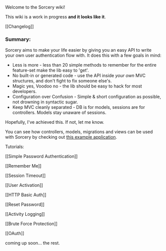 Welcome to the Sorcery wiki!

This wiki is a work in progress **and it looks like it**.


[[Changelog]]


### Summary:


Sorcery aims to make your life easier by giving you an easy API to write your own user authentication flow with.
It does this with a few goals in mind:

* Less is more - less than 20 simple methods to remember for the entire feature-set make the lib easy to 'get'.
* No built-in or generated code - use the API inside *your own* MVC structures, and don't fight to fix someone else's.
* Magic yes, Voodoo no - the lib should be easy to hack for most developers.
* Configuration over Confusion - Simple & short configuration as possible, not drowning in syntactic sugar.
* Keep MVC cleanly separated - DB is for models, sessions are for controllers. Models stay unaware of sessions.



Hopefully, I've achieved this. If not, let me know.

 

You can see how controllers, models, migrations and views can be used with Sorcery by checking out [this example application](https://github.com/NoamB/sorcery-example-app).

Tutorials:

[[Simple Password Authentication]]

[[Remember Me]]

[[Session Timeout]]

[[User Activation]]

[[HTTP Basic Auth]]

[[Reset Password]]

[[Activity Logging]]

[[Brute Force Protection]]

[[OAuth]]

coming up soon... the rest.